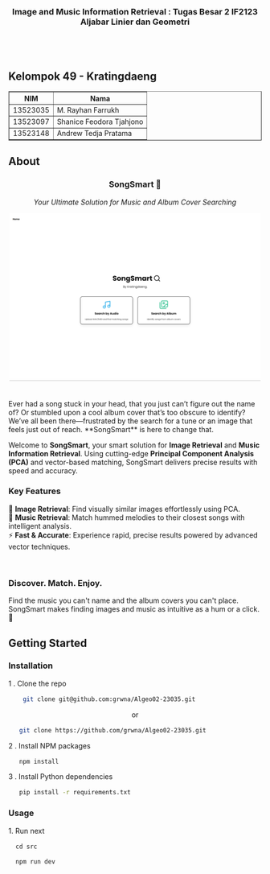   
</br>

<H3 align="center">Image and Music Information Retrieval : Tugas Besar 2 IF2123 Aljabar Linier dan Geometri </p>

</br>
</br>

##  Kelompok 49 - Kratingdaeng

  

<div align="center">

<table border="1" cellspacing="0" cellpadding="8"> 
  <tr> <th>NIM</th> <th>Nama</th> </tr> 
  <tr> <td>13523035</td> <td>M. Rayhan Farrukh</td> </tr> 
  <tr> <td>13523097</td> <td>Shanice Feodora Tjahjono</td> 
  </tr> <tr> <td>13523148</td> <td>Andrew Tedja Pratama</td> </tr> </table>
</div>

  

##  About

<h3 align="center"> SongSmart 🎵 </h3>
<p align="center"><em>Your Ultimate Solution for Music and Album Cover Searching</em></p>

<div align="center">
  <img src="doc/images/homepage.png" alt="SongSmart Logo" width="500"/>
</div>
</br>
</br>
Ever had a song stuck in your head, that you just can’t figure out the name of? Or stumbled upon a cool album cover that’s too obscure to identify? We’ve all been there—frustrated by the search for a tune or an image that feels just out of reach. **SongSmart** is here to change that.

Welcome to **SongSmart**, your smart solution for **Image Retrieval** and **Music Information Retrieval**. Using cutting-edge **Principal Component Analysis (PCA)** and vector-based matching, SongSmart delivers precise results with speed and accuracy.

<h3><b>Key Features</b></h3>

🎨 **Image Retrieval**: Find visually similar images effortlessly using PCA.  
🎵 **Music Retrieval**: Match hummed melodies to their closest songs with intelligent analysis.  
⚡ **Fast & Accurate**: Experience rapid, precise results powered by advanced vector techniques.

</br>
<h3><b>Discover. Match. Enjoy.</b></h3>
Find the music you can't name and the album covers you can't place.
SongSmart makes finding images and music as intuitive as a hum or a click. 🚀


##  Getting Started
<h3>Installation</h3>
1 . Clone the repo

```sh
    git clone git@github.com:grwna/Algeo02-23035.git
```
<p align="center">or</p>

```sh
   git clone https://github.com/grwna/Algeo02-23035.git
```
2 . Install NPM packages
```sh
   npm install
```
3 . Install Python dependencies
```sh
   pip install -r requirements.txt
```
 <h3>Usage</h3> 
1. Run next  

```
  cd src
```
```
  npm run dev
```
  
 
